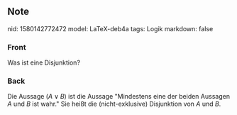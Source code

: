 ## Note
nid: 1580142772472
model: LaTeX-deb4a
tags: Logik
markdown: false

### Front
Was ist eine Disjunktion?

### Back
Die Aussage $(A \vee B)$ ist die Aussage "Mindestens eine der beiden Aussagen $A$ und $B$ ist wahr." Sie heißt die (nicht-exklusive) Disjunktion von $A$ und $B$.
